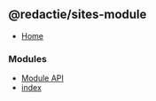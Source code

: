 ## @redactie/sites-module

- [Home](../wiki/Home)

### Modules

- [Module API](../wiki/Module%20API)
- [index](../wiki/index)

